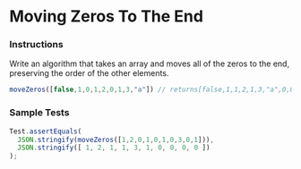 # Moving Zeros To The End

### Instructions
Write an algorithm that takes an array and moves all of the zeros to the end, preserving the order of the other 
elements.

```js
moveZeros([false,1,0,1,2,0,1,3,"a"]) // returns[false,1,1,2,1,3,"a",0,0]
```

### Sample Tests
```js
Test.assertEquals(
  JSON.stringify(moveZeros([1,2,0,1,0,1,0,3,0,1])),
  JSON.stringify([ 1, 2, 1, 1, 3, 1, 0, 0, 0, 0 ])
);
```
